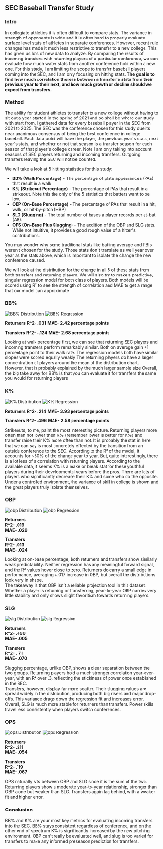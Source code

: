 ﻿

## SEC Baseball Transfer Study
### Intro
In collegiate athletics it is often difficult to compare stats. The variance in strength of opponents is wide and it is often hard to properly evaluate surface level stats of athletes in separate conferences. However, recent rule changes has made it much less restrictive to transfer to a new college. This has given us lots of new data to analyze. By comparing the results of incoming transfers with returning players of a particular conference, we can evaluate how much water stats from another conference hold within a new one. For this study, I am limiting the scope to transfer baseball players coming into the SEC, and I am only focusing on hitting stats. **The goal is to find how much correlation there is between a transfer's stats from their previous year to their next, and how much growth or decline should we expect from transfers.**
### Method
The ability for student athletes to transfer to a new college without having to sit out a year started in the spring of 2021 and so shall be where our study with start from. I gathered data for every baseball player in the SEC from 2021 to 2025. The SEC was the conference chosen for this study due its near unanimous consensus of being the best conference in college baseball. Each data point will have the player, the previous year's stats, next year's stats, and whether or not that season is a transfer season for each season of that player's college career. Note I am only taking into account seasons of SEC players returning and incoming transfers. Outgoing transfers leaving the SEC will not be counted.

We will take a look at 5 hitting statistics for this study:

 - **BB% (Walk Percentage)** - The percentage of plate appearances (PAs) that result in a walk
 - **K% (Strikeout Percentage)** - The percentage of PAs that result in a strikeout. Note this the only of the 5 statistics that batters want to be low.
 - **OBP (On-Base Percentage)** - The percentage of PAs that result in a hit, walk, or hit-by-pitch (HBP)
 - **SLG (Slugging)** - The total number of bases a player records per at-bat (AB).
 - **OPS (On-Base Plus Slugging)** - The addition of the OBP and SLG stats. While not intuitive, it provides a good rough value of a hitter's contributions.

You may wonder why some traditional stats like batting average and RBIs weren't chosen for the study. Those stats don't translate as well year over year as the stats above, which is important to isolate the change the new conference caused.

We will look at the distribution for the change in all 5 of these stats from both transfers and returning players. We will also try to make a predictive, singular regression model for both class of players. Both models will be scored using R² to see the strength of correlation and MAE to get a range that our model can approximate 

### BB%
![BB% Distribution](/graphs/bb_distribution.png)
![BB% Regression](/graphs/bb_regression.png)

**Returners**
**R^2- .031**
**MAE- 2.42 percentage points**

**Transfers**
**R^2- -.124**
**MAE- 2.68 percentage points**

Looking at walk percentage first, we can see that returning SEC players and incoming transfers perform remarkably similar. Both on average gain +1 percentage point to their walk rate. The regression models both have similar slopes were scored equally weakly
The returning players do have a larger concentration of players around the mean of the distribution chart. However, that is probably explained by the much larger sample size
Overall, the big take away for BB% is that you can evaluate it for transfers the same you would for returning players

### K%
![K% Distribution](/graphs/k_distribution.png)
![K% Regression](/graphs/k_regression.png)

**Returners**
**R^2- .214**
**MAE- 3.93 percentage points**

**Transfers**
**R^2- .496**
**MAE- 2.58 percentage points**

Strikeouts, to me, paint the most interesting picture. Returning players more often than not lower their K% (remember lower is better for K%) and transfer raise their K% more often than not. It is probably the stat in here that we can say is most concretely effected by the transition from an outside conference to the SEC. According to the R² of the model, it accounts for ~50% of the change year to year.
But, quite interestingly, there is a lot less of a correlation with returning players. According to the available data, it seems K% is a make or break stat for these youthful players during their developmental years before the pros. There are lots of players who significantly decrease their K% and some who do the opposite. Under a controlled environment, the variance of skill in college is shown and the great players truly isolate themselves.

### OBP
![obp Distribution](/graphs/obp_distribution.png)
![obp Regression](/graphs/obp_regression.png)
  
**Returners**  
**R^2- .019**  
**MAE- .029**

**Transfers**  
**R^2- .013**  
**MAE- .024**

Looking at on-base percentage, both returners and transfers show similarly weak predictability. Neither regression has any meaningful forward signal, and the R² values hover close to zero. Returners do carry a small edge in performance, averaging +.017 increase in OBP, but overall the distributions look very in shape.  
The takeaway is that OBP isn’t a reliable projection tool in this dataset. Whether a player is returning or transferring, year-to-year OBP carries very little stability and only shows slight favoritism towards returning players.

### SLG
![slg Distribution](/graphs/slg_distribution.png)
![slg Regression](/graphs/slg_regression.png)

**Returners**  
**R^2- .490**  
**MAE- .005**

**Transfers**  
**R^2- .171**  
**MAE- .070**

Slugging percentage, unlike OBP, shows a clear separation between the two groups. Returning players hold a much stronger correlation year-over-year, with an R² over .3, reflecting the stickiness of power once established in the SEC.  
Transfers, however, display far more scatter. Their slugging values are spread widely in the distribution, producing both big risers and major drop-offs. This variance drags down the regression fit and increases error.  
Overall, SLG is much more stable for returners than transfers. Power skills travel less consistently when players switch conferences.

### OPS
![ops Distribution](/graphs/ops_distribution.png)
![ops Regression](/graphs/ops_regression.png)

**Returners**  
**R^2- .211**  
**MAE- .054**

**Transfers**  
**R^2- .119**  
**MAE- .067**

OPS naturally sits between OBP and SLG since it is the sum of the two. Returning players show a moderate year-to-year relationship, stronger than OBP alone but weaker than SLG. Transfers again lag behind, with a weaker fit and higher error.  

### Conclusion 
BB% and K% are your most key metrics for evaluating incoming transfers into the SEC. BB% stays consistent regardless of conference, and on the other end of spectrum K% is significantly increased by the new pitching environment. OBP can't really be evaluated well, and slug is too varied for transfers to make any informed preseason prediction for transfers.

